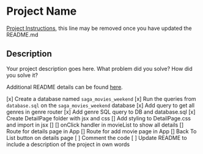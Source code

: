 # Project Name

[Project Instructions](./INSTRUCTIONS.md), this line may be removed once you have updated the README.md

## Description

Your project description goes here. What problem did you solve? How did you solve it?

Additional README details can be found [here](https://github.com/PrimeAcademy/readme-template/blob/master/README.md).

[x] Create a database named `saga_movies_weekend`
[x] Run the queries from `database.sql` on the `saga_movies_weekend` database
[x] Add query to get all genres in genre router
[x] Add genre SQL query to DB and database.sql
[x] Create DetailPage folder with jsx and css
[] Add styling to DetailPage.css and import in jsx
[]
[] onClick handler in movieList to show all details
[] Route for details page in App
[] Route for add movie page in App
[] Back To List button on details page
[ ] Comment the code
[ ] Update README to include a description of the project in own words
